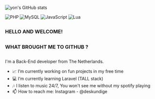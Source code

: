 ![yon's GitHub stats](https://github-readme-stats.vercel.app/api?username=geduld&theme=transparent&show_icons=true)

![PHP](https://img.shields.io/badge/php-%23777BB4.svg?style=for-the-badge&logo=php&logoColor=white)
![MySQL](https://img.shields.io/badge/mysql-%2300f.svg?style=for-the-badge&logo=mysql&logoColor=white)
![JavaScript](https://img.shields.io/badge/javascript-%23323330.svg?style=for-the-badge&logo=javascript&logoColor=%23F7DF1E)
![Lua](https://img.shields.io/badge/lua-%232C2D72.svg?style=for-the-badge&logo=lua&logoColor=white)

##
### HELLO AND WELCOME! 
##
### WHAT BROUGHT ME TO GITHUB ?
##

I'm a Back-End developer from The Netherlands.

- 📈 I’m currently working on fun projects in my free time
- 💻 I’m currently learning Laravel (TALL stack)
- 🎶 I listen to music 24/7, You won't see me without my spotify playing
- 📫 How to reach me: Instagram - @deskundige


